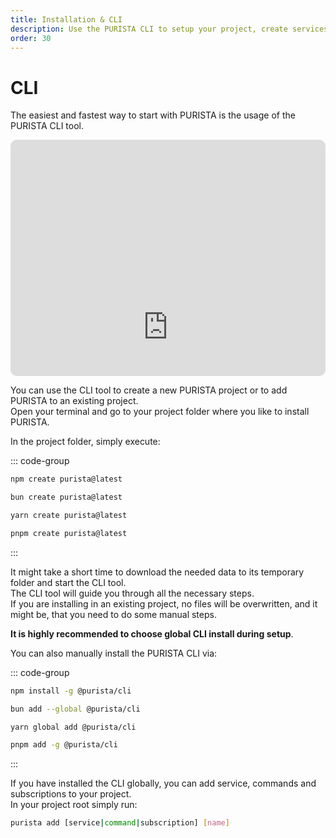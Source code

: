 ```yaml
---
title: Installation & CLI
description: Use the PURISTA CLI to setup your project, create services, commands and subscriptions.
order: 30
---
```


# CLI

The easiest and fastest way to start with PURISTA is the usage of the PURISTA CLI tool.  

<div style="overflow:hidden;margin-left:auto;margin-right:auto;border-radius:10px;width:100%;max-width:800px;position:relative"><div style="width:100%;padding-bottom:75%"></div><iframe width="800" height="600" title="A quick intro how to start using the typescript framework PURISTA." src="https://snappify.com/embed/9309a984-a36b-4302-9335-990254c9d313?responsive" allow="clipboard-write" allowfullscreen="" style="background:#eee;position:absolute;left:0;top:0;width:100%" frameborder="0"></iframe></div>

You can use the CLI tool to create a new PURISTA project or to add PURISTA to an existing project.  
Open your terminal and go to your project folder where you like to install PURISTA.

In the project folder, simply execute:

::: code-group

```bash [npm]
npm create purista@latest
```

```bash [bun]
bun create purista@latest
```

```bash [yarn]
yarn create purista@latest
```

```bash [pnpm]
pnpm create purista@latest
```

:::

It might take a short time to download the needed data to its temporary folder and start the CLI tool.  
The CLI tool will guide you through all the necessary steps.  
If you are installing in an existing project, no files will be overwritten, and it might be, that you need to do some manual steps.

__It is highly recommended to choose global CLI install during setup__.

You can also manually install the PURISTA CLI via:

::: code-group

```bash [npm]
npm install -g @purista/cli
```

```bash [bun]
bun add --global @purista/cli
```

```bash [yarn]
yarn global add @purista/cli
```

```bash [pnpm]
pnpm add -g @purista/cli
```

:::

If you have installed the CLI globally, you can add service, commands and subscriptions to your project.  
In your project root simply run:

```bash
purista add [service|command|subscription] [name]
```
